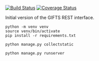 [![Build Status](https://travis-ci.org/Ensembl/gifts_rest.svg?branch=master)](https://travis-ci.org/Ensembl/gifts_rest)
[![Coverage Status](https://coveralls.io/repos/github/Ensembl/gifts_rest/badge.svg)](https://coveralls.io/github/Ensembl/gifts_rest)

Initial version of the GIFTS REST interface.

```
python -m venv venv
source venv/bin/activate
pip install -r requirements.txt

python manage.py collectstatic

python manage.py runserver
```